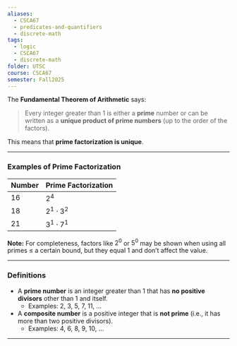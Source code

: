 ```yaml
---
aliases:
  - CSCA67
  - predicates-and-quantifiers
  - discrete-math
tags:
  - logic
  - CSCA67
  - discrete-math
folder: UTSC
course: CSCA67
semester: Fall2025
---
```

The **Fundamental Theorem of Arithmetic** says:

> Every integer greater than 1 is either a **prime** number or can be written as a **unique product of prime numbers** (up to the order of the factors).

This means that **prime factorization is unique**.

---

### Examples of Prime Factorization

| Number | Prime Factorization              |
|--------|----------------------------------|
| 16     | $2^4$                            |
| 18     | $2^1 \cdot 3^2$                  |
| 21     | $3^1 \cdot 7^1$                  |

**Note:** For completeness, factors like $2^0$ or $5^0$ may be shown when using all primes ≤ a certain bound, but they equal 1 and don’t affect the value.

---

### Definitions

- A **prime number** is an integer greater than 1 that has **no positive divisors** other than 1 and itself.
  - Examples: 2, 3, 5, 7, 11, ...
- A **composite number** is a positive integer that is **not prime** (i.e., it has more than two positive divisors).
  - Examples: 4, 6, 8, 9, 10, ...

---
